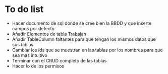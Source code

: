 # To do list

- Hacer documento de sql donde se cree bien la BBDD y que inserte campos por defecto
- Añadir Elementos de tabla Trabajan
- Añadir TableColumn faltantes para que tengan los mismos datos que sus tablas
- Cambiar los ids que se muestran en las tablas por los nombres para que sea mas intuitivo
- Terminar con el CRUD completo de las tablas
- Hacer lo de los permisos
